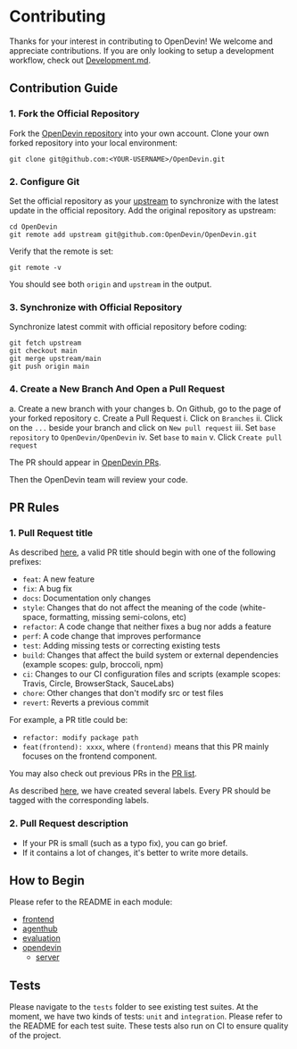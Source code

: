 # Contributing
Thanks for your interest in contributing to OpenDevin! We welcome and appreciate contributions. 
If you are only looking to setup a development workflow, check out [Development.md](https://github.com/OpenDevin/OpenDevin/blob/main/Development.md).

## Contribution Guide
### 1. Fork the Official Repository
Fork the [OpenDevin repository](https://github.com/OpenDevin/OpenDevin) into your own account.
Clone your own forked repository into your local environment:

```shell
git clone git@github.com:<YOUR-USERNAME>/OpenDevin.git
```

### 2. Configure Git
Set the official repository as your [upstream](https://www.atlassian.com/git/tutorials/git-forks-and-upstreams) to synchronize with the latest update in the official repository.
Add the original repository as upstream:

```shell
cd OpenDevin
git remote add upstream git@github.com:OpenDevin/OpenDevin.git
```

Verify that the remote is set:

```shell
git remote -v
```

You should see both `origin` and `upstream` in the output.

### 3. Synchronize with Official Repository
Synchronize latest commit with official repository before coding:

```shell
git fetch upstream
git checkout main
git merge upstream/main
git push origin main
```

### 4. Create a New Branch And Open a Pull Request
a. Create a new branch with your changes
b. On Github, go to the page of your forked repository
c. Create a Pull Request 
  i. Click on `Branches`
  ii. Click on the `...` beside your branch and click on `New pull request`
  iii. Set `base repository` to `OpenDevin/OpenDevin`
  iv. Set `base` to `main`
  v. Click `Create pull request`
  
The PR should appear in [OpenDevin PRs](https://github.com/OpenDevin/OpenDevin/pulls).

Then the OpenDevin team will review your code.

## PR Rules
### 1. Pull Request title
As described [here](https://github.com/commitizen/conventional-commit-types/blob/master/index.json), a valid PR title should begin with one of the following prefixes:

- `feat`: A new feature
- `fix`: A bug fix
- `docs`: Documentation only changes
- `style`: Changes that do not affect the meaning of the code (white-space, formatting, missing semi-colons, etc)
- `refactor`: A code change that neither fixes a bug nor adds a feature
- `perf`: A code change that improves performance
- `test`: Adding missing tests or correcting existing tests
- `build`: Changes that affect the build system or external dependencies (example scopes: gulp, broccoli, npm)
- `ci`: Changes to our CI configuration files and scripts (example scopes: Travis, Circle, BrowserStack, SauceLabs)
- `chore`: Other changes that don't modify src or test files
- `revert`: Reverts a previous commit

For example, a PR title could be:
- `refactor: modify package path`
- `feat(frontend): xxxx`, where `(frontend)` means that this PR mainly focuses on the frontend component.

You may also check out previous PRs in the [PR list](https://github.com/OpenDevin/OpenDevin/pulls).

As described [here](https://github.com/OpenDevin/OpenDevin/labels), we have created several labels. Every PR should be tagged with the corresponding labels.

### 2. Pull Request description
- If your PR is small (such as a typo fix), you can go brief.
- If it contains a lot of changes, it's better to write more details.

## How to Begin
Please refer to the README in each module:
- [frontend](./frontend/README.md)
- [agenthub](./agenthub/README.md)
- [evaluation](./evaluation/README.md)
- [opendevin](./opendevin/README.md)
    - [server](./opendevin/server/README.md)

## Tests
Please navigate to the `tests` folder to see existing test suites.
At the moment, we have two kinds of tests: `unit` and `integration`. Please refer to the README for each test suite. These tests also run on CI to ensure quality of
the project.

